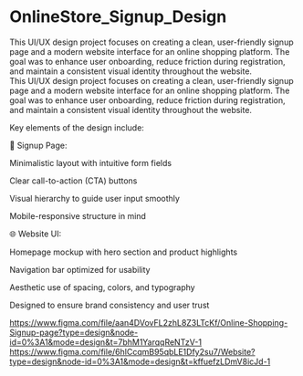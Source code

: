 # OnlineStore_Signup_Design
This UI/UX design project focuses on creating a clean, user-friendly signup page and a modern website interface for an online shopping platform. The goal was to enhance user onboarding, reduce friction during registration, and maintain a consistent visual identity throughout the website.  
This UI/UX design project focuses on creating a clean, user-friendly signup page and a modern website interface for an online shopping platform. The goal was to enhance user onboarding, reduce friction during registration, and maintain a consistent visual identity throughout the website.

Key elements of the design include:

🧩 Signup Page:

Minimalistic layout with intuitive form fields

Clear call-to-action (CTA) buttons

Visual hierarchy to guide user input smoothly

Mobile-responsive structure in mind


🌐 Website UI:

Homepage mockup with hero section and product highlights

Navigation bar optimized for usability

Aesthetic use of spacing, colors, and typography

Designed to ensure brand consistency and user trust

https://www.figma.com/file/aan4DVovFL2zhL8Z3LTcKf/Online-Shopping-Signup-page?type=design&node-id=0%3A1&mode=design&t=7bhM1YarqqReNTzV-1
https://www.figma.com/file/6hlCcqmB95qbLE1Dfy2su7/Website?type=design&node-id=0%3A1&mode=design&t=kffuefzLDmV8icJd-1
